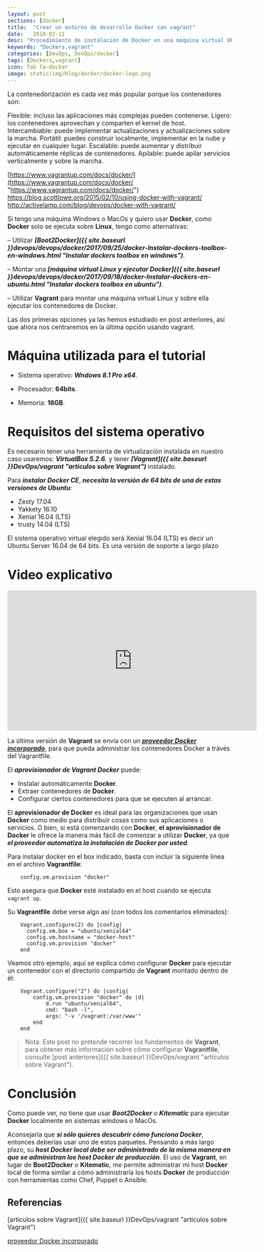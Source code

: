 ```yaml
---
layout: post
sections: [docker]
title:  "Crear un entorno de desarrollo Docker con vagrant"
date:   2018-02-11
desc: "Procedimiento de instalación de Docker en una máquina virtual Ubuntu gestionando su creación con vagrant."
keywords: "Dockers,vagrant"
categories: [DevOps, DevOps/docker]
tags: [Dockers,vagrant]
icon: fab fa-docker
image: static/img/blog/docker/docker-logo.png
---
```



La contenedorización es cada vez más popular porque los contenedores son:

Flexible: incluso las aplicaciones más complejas pueden contenerse.
Ligero: los contenedores aprovechan y comparten el kernel de host.
Intercambiable: puede implementar actualizaciones y actualizaciones sobre la marcha.
Portátil: puedes construir localmente, implementar en la nube y ejecutar en cualquier lugar.
Escalable: puede aumentar y distribuir automáticamente réplicas de contenedores.
Apilable: puede apilar servicios verticalmente y sobre la marcha.






[https://www.vagrantup.com/docs/docker/](https://www.vagrantup.com/docs/docker/ "https://www.vagrantup.com/docs/docker/")
https://blog.scottlowe.org/2015/02/10/using-docker-with-vagrant/
http://activelamp.com/blog/devops/docker-with-vagrant/

Si tengo una máquina Windows o MacOs y quiero usar **Docker**, como **Docker** solo se ejecuta sobre **Linux**, tengo como alternativas:

– Utilizar ***[Boot2Docker]({{ site.baseurl }}devops/devops/docker/2017/09/25/docker-Instalar-dockers-toolbox-en-windows.html "Instalar dockers toolbox en windows")***.

– Montar una ***[máquina virtual Linux y ejecutar Docker]({{ site.baseurl }}devops/devops/docker/2017/09/18/docker-Instalar-dockers-en-ubuntu.html "Instalar dockers toolbox en ubuntu")***.

– Utilizar **Vagrant** para montar una máquina virtual Linux y sobre ella ejecutar los contenedores de Docker.

Las dos primeras opciones ya las hemos estudiado en post anteriores, así que ahora nos centraremos en la última opción usando vagrant.

<!--more-->

# Máquina utilizada para el tutorial #

- Sistema operativo: ***Wndows 8.1 Pro x64***. 

- Procesador: **64bits**.

- Memoria: **16GB**.

# Requisitos del sistema operativo #

Es necesario tener una herramienta de virtualización instalada en nuestro caso usaremos: ***VirtualBox 5.2.6.*** y tener ***[Vagrant]({{ site.baseurl }}DevOps/vagrant "artículos sobre Vagrant")*** instalado.

Para ***instalar Docker CE***, ***necesita la versión de 64 bits de una de estas versiones de Ubuntu***:

- Zesty 17.04
- Yakkety 16.10
- Xenial 16.04 (LTS)
- trusty 14.04 (LTS)

El sistema operativo virtual elegido será Xenial 16.04 (LTS) es decir un Ubuntu Server 16.04 de 64 bits. Es una versión de soporte a largo plazo

# Video explicativo #

<div class="delimitador-multimedia">
    <div class="contenido-multimedia">
        <iframe width="560" height="315" src="https://www.youtube.com/embed/JwqkjKkEIDw" frameborder="0" allowfullscreen></iframe>
    </div>
</div>

La última versión de **Vagrant** se envía con un ***[proveedor Docker incorporado](https://www.vagrantup.com/docs/provisioning/docker.html "Docker Provisioner")***, para que pueda administrar los contenedores Docker a través del Vagrantfile. 

El ***aprovisionador de Vagrant Docker*** puede:
- Instalar automáticamente **Docker**.
- Extraer contenedores de **Docker**.
- Configurar ciertos contenedores para que se ejecuten al arrancar.

El **aprovisionador de Docker** es ideal para las organizaciones que usan **Docker** como medio para distribuir cosas como sus aplicaciones o servicios. O bien, si está comenzando con **Docker**, **el aprovisionador de Docker** le ofrece la manera más fácil de comenzar a utilizar **Docker**, ya que ***el proveedor automatiza la instalación de Docker por usted***.

Para instalar docker en el box indicado, basta con incluir la siguiente línea en el archivo **Vagrantfile**:

		config.vm.provision "docker"

Esto asegura que **Docker** esté instalado en el host cuando se ejecuta `vagrant up`.

Su **Vagrantfile** debe verse algo así (con todos los comentarios eliminados):

		Vagrant.configure(2) do |config|
		  config.vm.box = "ubuntu/xenial64"
		  config.vm.hostname = "docker-host"
		  config.vm.provision "docker"
		end

Veamos otro ejemplo, aquí se explica cómo configurar **Docker** para ejecutar un contenedor con el directorio compartido de **Vagrant** montado dentro de él:

		Vagrant.configure("2") do |config|
			config.vm.provision "docker" do |d|
				d.run "ubuntu/xenial64",
				cmd: "bash -l",
				args: "-v '/vagrant:/var/www'"
			end
		end

> Nota: Este post no pretende recorrer los fundamentos de **Vagrant**, para obtener más información sobre cómo configurar **Vagrantfile**, consulte [post anteriores]({{ site.baseurl }}DevOps/vagrant "artículos sobre Vagrant").

# Conclusión #

Como puede ver, no tiene que usar ***Boot2Docker*** o ***Kitematic*** para ejecutar **Docker** localmente en sistemas windows o MacOs. 

Aconsejaría que ***si sólo quieres descubrir cómo funciona Docker***, entonces deberías usar uno de estos paquetes. Pensando a más largo plazo, su ***host Docker local debe ser administrado de la misma manera en que se administran los host Docker de producción***. El uso de **Vagrant**, en lugar de **Boot2Docker** o **Kitematic**, me permite administrar mi host **Docker** local de forma similar a cómo administraría los hosts **Docker** de producción con herramientas como Chef, Puppet o Ansible.

## Referencias ##

[artículos sobre Vagrant]({{ site.baseurl }}DevOps/vagrant "artículos sobre Vagrant")

[proveedor Docker incorporado](https://www.vagrantup.com/docs/provisioning/docker.html "Docker Provisioner")
